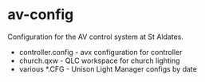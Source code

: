 av-config
==========

Configuration for the AV control system at St Aldates.

 * controller.config - avx configuration for controller
 * church.qxw - QLC workspace for church lighting
 * various *.CFG - Unison Light Manager configs by date
